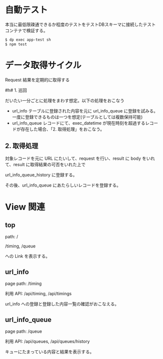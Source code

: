 # 自動テスト

本当に最低限疎通できるか程度のテストをテストDBスキーマに接続したテストコンテナで検証する。

```sh
$ dp exec app-test sh
$ npm test
```

# データ取得サイクル

Request 結果を定期的に取得する

#h# 1. 巡回

だいたい一分ごとに処理をまわす想定。以下の処理をおこなう

- url_info テーブルに登録された内容を元に url_info_queue に登録を試みる。一度に登録できるものは一つを想定(テーブルとしては複数保持可能)
- url_info_queue レコードにて、exec_datetime が現在時刻を超過するレコードが存在した場合、「2. 取得処理」をおこなう。

## 2. 取得処理

対象レコードを元に URL にたいして、request を行い、result に body をいれて、result に取得結果の可否をいれた上で

url_info_queue_history に登録する。

その後、url_info_queue にあたらしいレコードを登録する。

# View 関連

## top

path: /

/timing, /queue

への Link を表示する。

## url_info

page path: /timing

利用 API: /api/timing, /api/timings

url_info への登録と登録した内容一覧の確認がおこなえる。

## url_info_queue

page path: /queue

利用 API: /api/queues, /api/queues/history

キューにたまっている内容と結果を表示する。
